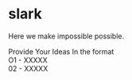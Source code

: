# slark
Here we make impossible possible.

Provide Your Ideas In the format<br/>
  O1 - XXXXX<br/>
  02 - XXXXX
